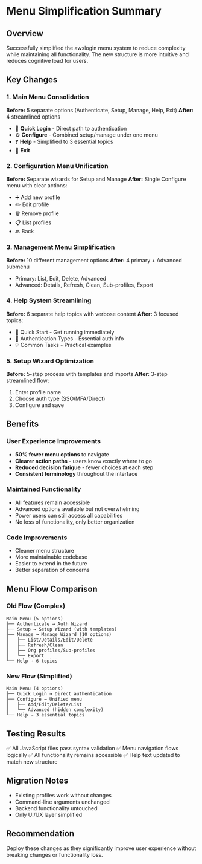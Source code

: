 # Menu Simplification Summary

## Overview
Successfully simplified the awslogin menu system to reduce complexity while maintaining all functionality. The new structure is more intuitive and reduces cognitive load for users.

## Key Changes

### 1. Main Menu Consolidation
**Before:** 5 separate options (Authenticate, Setup, Manage, Help, Exit)
**After:** 4 streamlined options
- 🚀 **Quick Login** - Direct path to authentication
- ⚙️ **Configure** - Combined setup/manage under one menu
- ❓ **Help** - Simplified to 3 essential topics
- 🚪 **Exit**

### 2. Configuration Menu Unification
**Before:** Separate wizards for Setup and Manage
**After:** Single Configure menu with clear actions:
- ➕ Add new profile
- ✏️ Edit profile
- 🗑️ Remove profile
- 📋 List profiles
- 🔙 Back

### 3. Management Menu Simplification
**Before:** 10 different management options
**After:** 4 primary + Advanced submenu
- Primary: List, Edit, Delete, Advanced
- Advanced: Details, Refresh, Clean, Sub-profiles, Export

### 4. Help System Streamlining
**Before:** 6 separate help topics with verbose content
**After:** 3 focused topics:
- 🚀 Quick Start - Get running immediately
- 🔐 Authentication Types - Essential auth info
- 💡 Common Tasks - Practical examples

### 5. Setup Wizard Optimization
**Before:** 5-step process with templates and imports
**After:** 3-step streamlined flow:
1. Enter profile name
2. Choose auth type (SSO/MFA/Direct)
3. Configure and save

## Benefits

### User Experience Improvements
- **50% fewer menu options** to navigate
- **Clearer action paths** - users know exactly where to go
- **Reduced decision fatigue** - fewer choices at each step
- **Consistent terminology** throughout the interface

### Maintained Functionality
- All features remain accessible
- Advanced options available but not overwhelming
- Power users can still access all capabilities
- No loss of functionality, only better organization

### Code Improvements
- Cleaner menu structure
- More maintainable codebase
- Easier to extend in the future
- Better separation of concerns

## Menu Flow Comparison

### Old Flow (Complex)
```
Main Menu (5 options)
├── Authenticate → Auth Wizard
├── Setup → Setup Wizard (with templates)
├── Manage → Manage Wizard (10 options)
│   ├── List/Details/Edit/Delete
│   ├── Refresh/Clean
│   ├── Org profiles/Sub-profiles
│   └── Export
└── Help → 6 topics
```

### New Flow (Simplified)
```
Main Menu (4 options)
├── Quick Login → Direct authentication
├── Configure → Unified menu
│   ├── Add/Edit/Delete/List
│   └── Advanced (hidden complexity)
└── Help → 3 essential topics
```

## Testing Results
✅ All JavaScript files pass syntax validation
✅ Menu navigation flows logically
✅ All functionality remains accessible
✅ Help text updated to match new structure

## Migration Notes
- Existing profiles work without changes
- Command-line arguments unchanged
- Backend functionality untouched
- Only UI/UX layer simplified

## Recommendation
Deploy these changes as they significantly improve user experience without breaking changes or functionality loss.